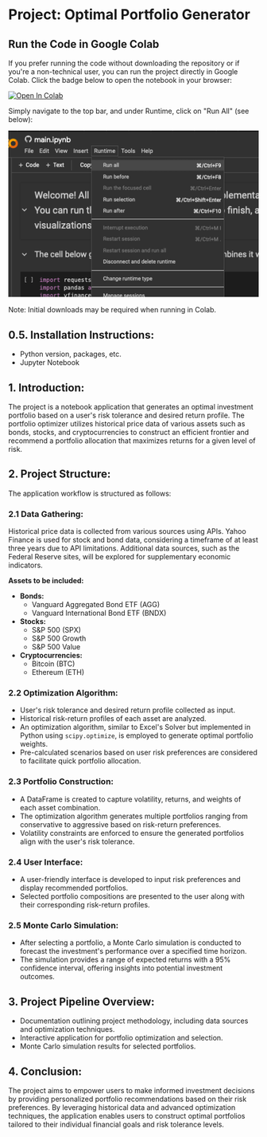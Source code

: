 # Project: Optimal Portfolio Generator

## Run the Code in Google Colab

If you prefer running the code without downloading the repository or if you're a non-technical user, you can run the project directly in Google Colab. Click the badge below to open the notebook in your browser:

[![Open In Colab](https://colab.research.google.com/assets/colab-badge.svg)](https://colab.research.google.com/github/Joshbazz/Portfolio-Optimizer/blob/main/PortfolioOptimizer.ipynb)

Simply navigate to the top bar, and under Runtime, click on "Run All" (see below):

![Run All in Colab](references/image.png)

Note: Initial downloads may be required when running in Colab.

## 0.5. Installation Instructions:
- Python version, packages, etc.
- Jupyter Notebook

## 1. Introduction:
The project is a notebook application that generates an optimal investment portfolio based on a user's risk tolerance and desired return profile. The portfolio optimizer utilizes historical price data of various assets such as bonds, stocks, and cryptocurrencies to construct an efficient frontier and recommend a portfolio allocation that maximizes returns for a given level of risk.

## 2. Project Structure:
The application workflow is structured as follows:

### 2.1 Data Gathering:
Historical price data is collected from various sources using APIs. Yahoo Finance is used for stock and bond data, considering a timeframe of at least three years due to API limitations. Additional data sources, such as the Federal Reserve sites, will be explored for supplementary economic indicators.

**Assets to be included:**
- **Bonds:**
  - Vanguard Aggregated Bond ETF (AGG)
  - Vanguard International Bond ETF (BNDX)
- **Stocks:**
  - S&P 500 (SPX)
  - S&P 500 Growth
  - S&P 500 Value
- **Cryptocurrencies:**
  - Bitcoin (BTC)
  - Ethereum (ETH)

### 2.2 Optimization Algorithm:
- User's risk tolerance and desired return profile collected as input.
- Historical risk-return profiles of each asset are analyzed.
- An optimization algorithm, similar to Excel's Solver but implemented in Python using `scipy.optimize`, is employed to generate optimal portfolio weights.
- Pre-calculated scenarios based on user risk preferences are considered to facilitate quick portfolio allocation.

### 2.3 Portfolio Construction:
- A DataFrame is created to capture volatility, returns, and weights of each asset combination.
- The optimization algorithm generates multiple portfolios ranging from conservative to aggressive based on risk-return preferences.
- Volatility constraints are enforced to ensure the generated portfolios align with the user's risk tolerance.

### 2.4 User Interface:
- A user-friendly interface is developed to input risk preferences and display recommended portfolios.
- Selected portfolio compositions are presented to the user along with their corresponding risk-return profiles.

### 2.5 Monte Carlo Simulation:
- After selecting a portfolio, a Monte Carlo simulation is conducted to forecast the investment's performance over a specified time horizon.
- The simulation provides a range of expected returns with a 95% confidence interval, offering insights into potential investment outcomes.

## 3. Project Pipeline Overview:
- Documentation outlining project methodology, including data sources and optimization techniques.
- Interactive application for portfolio optimization and selection.
- Monte Carlo simulation results for selected portfolios.

## 4. Conclusion:
The project aims to empower users to make informed investment decisions by providing personalized portfolio recommendations based on their risk preferences. By leveraging historical data and advanced optimization techniques, the application enables users to construct optimal portfolios tailored to their individual financial goals and risk tolerance levels.
